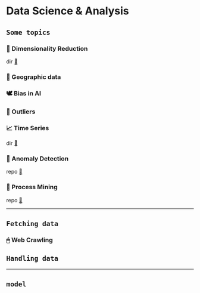 # Data Science & Analysis


## `Some topics`

### 🌠 Dimensionality Reduction
dir [📑](https://github.com/m0oon0/Data-Science/blob/main/Dimensionality-Reduction/readme.md)

### 🚓 Geographic data

### 🕊 Bias in AI

### 👥 Outliers

### 📈 Time Series
dir [📑](https://github.com/m0oon0/Data-Science/blob/main/Time-Series/readme.md)

### 👀 Anomaly Detection
repo [🔗](https://github.com/m0oon0/Anomaly-Detection)

### 📇 Process Mining
repo [🔗](https://github.com/m0oon0/Process-Mining)

---

## `Fetching data`

### 🖱 Web Crawling

## `Handling data`

---

## `model`
